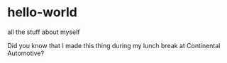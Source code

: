 # hello-world
all the stuff about myself

Did you know that I made this thing during my lunch break at Continental Automotive?
